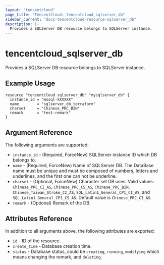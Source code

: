 ```yaml
---
layout: "tencentcloud"
page_title: "TencentCloud: tencentcloud_sqlserver_db"
sidebar_current: "docs-tencentcloud-resource-sqlserver_db"
description: |-
  Provides a SQLServer DB resource belongs to SQLServer instance.
---
```


# tencentcloud_sqlserver_db

Provides a SQLServer DB resource belongs to SQLServer instance.

## Example Usage

```hcl
resource "tencentcloud_sqlserver_db" "mysqlserver_db" {
  instance_id = "mssql-XXXXXX"
  name        = "sqlserver_db_terraform"
  charset     = "Chinese_PRC_BIN"
  remark      = "test-remark"
}
```

## Argument Reference

The following arguments are supported:

* `instance_id` - (Required, ForceNew) SQLServer instance ID which DB belongs to.
* `name` - (Required, ForceNew) Name of SQLServer DB. The DataBase name must be unique and must be composed of numbers, letters and underlines, and the first one can not be underline.
* `charset` - (Optional, ForceNew) Character set DB uses. Valid values: `Chinese_PRC_CI_AS`, `Chinese_PRC_CS_AS`, `Chinese_PRC_BIN`, `Chinese_Taiwan_Stroke_CI_AS`, `SQL_Latin1_General_CP1_CI_AS`, and `SQL_Latin1_General_CP1_CS_AS`. Default value is `Chinese_PRC_CI_AS`.
* `remark` - (Optional) Remark of the DB.

## Attributes Reference

In addition to all arguments above, the following attributes are exported:

* `id` - ID of the resource.
* `create_time` - Database creation time.
* `status` - Database status, could be `creating`, `running`, `modifying` which means changing the remark, and `deleting`.


